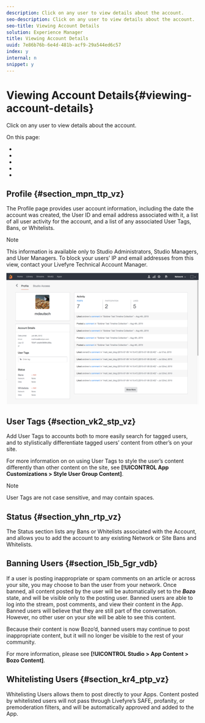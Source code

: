 ```yaml
---
description: Click on any user to view details about the account.
seo-description: Click on any user to view details about the account.
seo-title: Viewing Account Details
solution: Experience Manager
title: Viewing Account Details
uuid: 7e86b76b-6e4d-481b-acf9-29a544ed6c57
index: y
internal: n
snippet: y
---
```


# Viewing Account Details{#viewing-account-details}

Click on any user to view details about the account.

On this page:

* [](#c_viewing_account_details/section_mpn_ttp_vz) 
* [](#c_viewing_account_details/section_vk2_stp_vz) 
* [](#c_viewing_account_details/section_yhn_rtp_vz) 
* [](#c_viewing_account_details/section_l5b_5gr_vdb) 
* [](#c_viewing_account_details/section_kr4_ptp_vz)

## Profile {#section_mpn_ttp_vz}

The Profile page provides user account information, including the date the account was created, the User ID and email address associated with it, a list of all user activity for the account, and a list of any associated User Tags, Bans, or Whitelists.

>[!NOTE]
>
>This information is available only to Studio Administrators, Studio Managers, and User Managers. To block your users’ IP and email addresses from this view, contact your Livefyre Technical Account Manager.

![](assets/UsersProfile-1024x699.png)

## User Tags {#section_vk2_stp_vz}

Add User Tags to accounts both to more easily search for tagged users, and to stylistically differentiate tagged users’ content from other’s on your site.

For more information on on using User Tags to style the user’s content differently than other content on the site, see **[!UICONTROL App Customizations > Style User Group Content]**.

>[!NOTE]
>
>User Tags are not case sensitive, and may contain spaces.

## Status {#section_yhn_rtp_vz}

The Status section lists any Bans or Whitelists associated with the Account, and allows you to add the account to any existing Network or Site Bans and Whitelists.

## Banning Users {#section_l5b_5gr_vdb}

If a user is posting inappropriate or spam comments on an article or across your site, you may choose to ban the user from your network. Once banned, all content posted by the user will be automatically set to the ***Bozo*** state, and will be visible only to the posting user. Banned users are able to log into the stream, post comments, and view their content in the App. Banned users will believe that they are still part of the conversation. However, no other user on your site will be able to see this content.

Because their content is now Bozo’d, banned users may continue to post inappropriate content, but it will no longer be visible to the rest of your community.

For more information, please see **[!UICONTROL Studio > App Content > Bozo Content]**.

## Whitelisting Users {#section_kr4_ptp_vz}

Whitelisting Users allows them to post directly to your Apps. Content posted by whitelisted users will not pass through Livefyre’s SAFE, profanity, or premoderation filters, and will be automatically approved and added to the App.

